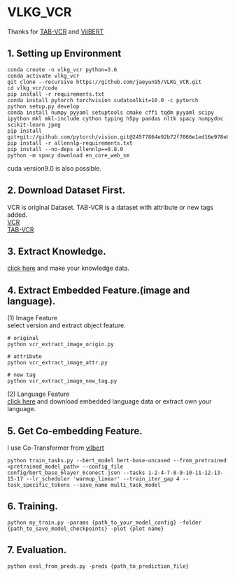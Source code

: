 # VLKG_VCR

Thanks for [TAB-VCR](https://github.com/Deanplayerljx/tab-vcr) and [VilBERT](https://github.com/facebookresearch/vilbert-multi-task)
## 1. Setting up Environment   
```
conda create -n vlkg_vcr python=3.6
conda activate vlkg_vcr
git clone --recursive https://github.com/jaeyun95/VLKG_VCR.git
cd vlkg_vcr/code
pip install -r requirements.txt
conda install pytorch torchvision cudatoolkit=10.0 -c pytorch
python setup.py develop
conda install numpy pyyaml setuptools cmake cffi tqdm pyyaml scipy ipython mkl mkl-include cython typing h5py pandas nltk spacy numpydoc scikit-learn jpeg
pip install git+git://github.com/pytorch/vision.git@24577864e92b72f7066e1ed16e978e873e19d13d
pip install -r allennlp-requirements.txt
pip install --no-deps allennlp==0.8.0
python -m spacy download en_core_web_sm
```
cuda version9.0 is also possible.

## 2. Download Dataset First.
VCR is original Dataset. TAB-VCR is a dataset with attribute or new tags added.   
[VCR](https://visualcommonsense.com/download/)   
[TAB-VCR](https://github.com/Deanplayerljx/tab-vcr/tree/master/data)   

## 3. Extract Knowledge.
[click here](https://github.com/jaeyun95/VLKG_VCR/tree/master/reference) and make your knowledge data.

## 4. Extract Embedded Feature.(image and language).
(1) Image Feature   
select version and extract object feature.   
```
# original
python vcr_extract_image_origin.py

# attribute
python vcr_extract_image_attr.py

# new tag
python vcr_extract_image_new_tag.py
```

(2) Language Feature   
[click here](https://github.com/rowanz/r2c/tree/master/data/get_bert_embeddings) and download embedded language data or extract own your language.   

## 5. Get Co-embedding Feature.   
I use Co-Transformer from [vilbert](https://github.com/facebookresearch/vilbert-multi-task)   
```
python train_tasks.py --bert_model bert-base-uncased --from_pretrained <pretrained_model_path> --config_file config/bert_base_6layer_6conect.json --tasks 1-2-4-7-8-9-10-11-12-13-15-17 --lr_scheduler 'warmup_linear' --train_iter_gap 4 --task_specific_tokens --save_name multi_task_model
```

## 6. Training. 
```
python my_train.py -params {path_to_your_model_config} -folder
{path_to_save_model_checkpoints} -plot {plot name}
```

## 7. Evaluation.
```
python eval_from_preds.py -preds {path_to_prediction_file} 
```